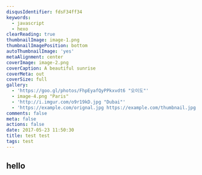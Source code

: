 ```yaml
---
disqusIdentifier: fdsF34ff34
keywords:
  - javascript
  - hexo
clearReading: true
thumbnailImage: image-1.png
thumbnailImagePosition: bottom
autoThumbnailImage: 'yes'
metaAlignment: center
coverImage: image-2.png
coverCaption: A beautiful sunrise
coverMeta: out
coverSize: full
gallery:
  - 'https://goo.gl/photos/FhpEyafQyPPkxvdt6 "오이도"'
  - image-4.png "Paris"
  - 'http://i.imgur.com/o9r19kD.jpg "Dubai"'
  - 'https://example.com/orignal.jpg https://example.com/thumbnail.jpg "Sidney"'
comments: false
meta: false
actions: false
date: 2017-05-23 11:50:30
title: test test
tags: test
---
```


## hello

